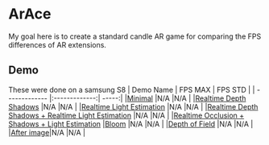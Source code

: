 # ArAce
My goal here is to create a standard candle AR game for comparing the FPS differences of AR extensions.

## Demo
These were done on a samsung S8
| Demo Name        | FPS MAX           | FPS STD  |
| ------------- |:-------------:| -----:|
|[Minimal](https://graemeniedermayer.github.io/ArAce/index.html) |N/A |N/A |
|[Realtime Depth Shadows](https://graemeniedermayer.github.io/ArAce/depthShadows.html) |N/A |N/A |
|[Realtime Light Estimation](https://graemeniedermayer.github.io/ArAce/lightEstimation.html) |N/A |N/A |
|[Realtime Depth Shadows + Realtime Light Estimation](https://graemeniedermayer.github.io/ArAce/lightEstimationShadowEstimation.html) |N/A |N/A |
|[Realtime Occlusion + Shadows + Light Estimation](https://graemeniedermayer.github.io/ArAce/occlusionShadow.html) 
|[Bloom](https://graemeniedermayer.github.io/ArAce/postProcessBloom.html) |N/A |N/A |
|[Depth of Field](https://graemeniedermayer.github.io/ArAce/postProcessDOF.html) |N/A |N/A |
|[After image](https://graemeniedermayer.github.io/ArAce/postProcessAfterImage.html)|N/A |N/A |
